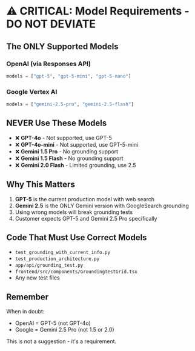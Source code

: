 # ⚠️ CRITICAL: Model Requirements - DO NOT DEVIATE

## The ONLY Supported Models

### OpenAI (via Responses API)
```python
models = ["gpt-5", "gpt-5-mini", "gpt-5-nano"]
```

### Google Vertex AI
```python
models = ["gemini-2.5-pro", "gemini-2.5-flash"]
```

## NEVER Use These Models
- ❌ **GPT-4o** - Not supported, use GPT-5
- ❌ **GPT-4o-mini** - Not supported, use GPT-5-mini
- ❌ **Gemini 1.5 Pro** - No grounding support
- ❌ **Gemini 1.5 Flash** - No grounding support
- ❌ **Gemini 2.0 Flash** - Limited grounding, use 2.5

## Why This Matters

1. **GPT-5** is the current production model with web search
2. **Gemini 2.5** is the ONLY Gemini version with GoogleSearch grounding
3. Using wrong models will break grounding tests
4. Customer expects GPT-5 and Gemini 2.5 Pro specifically

## Code That Must Use Correct Models

- `test_grounding_with_current_info.py`
- `test_production_architecture.py`
- `app/api/grounding_test.py`
- `frontend/src/components/GroundingTestGrid.tsx`
- Any new test files

## Remember

When in doubt:
- OpenAI = GPT-5 (not GPT-4o)
- Google = Gemini 2.5 Pro (not 1.5 or 2.0)

This is not a suggestion - it's a requirement.